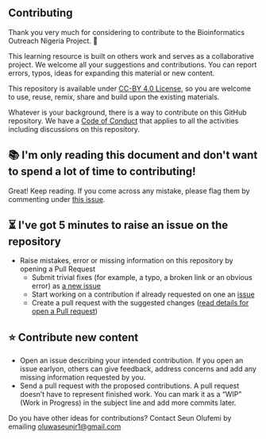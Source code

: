 ## Contributing 

Thank you very much for considering to contribute to the Bioinformatics Outreach Nigeria Project. :tada:

This learning resource is built on others work and serves as a collaborative project.
We welcome all your suggestions and contributions.
You can report errors, typos, ideas for expanding this material or new content.

This repository is available under [CC-BY 4.0 License](/LICENSE), so you are welcome to use, reuse, remix, share and build upon the existing materials.

Whatever is your background, there is a way to contribute on this GitHub repository. 
We have a [Code of Conduct](/CODE_OF_CONDUCT.md) that applies to all the activities including discussions on this repository.

:books: I'm only reading this document and don't want to spend a lot of time to contributing!
---

Great! Keep reading. 
If you come across any mistake, please flag them by commenting under [this issue](https://github.com/malvikasharan/developing_collaborative_document/issues/6).

:hourglass_flowing_sand: I've got 5 minutes to raise an issue on the repository
---

- Raise mistakes, error or missing information on this repository by opening a Pull Request
  - Submit trivial fixes (for example, a typo, a broken link or an obvious error) as [a new issue](https://github.com/malvikasharan/developing_collaborative_document/issues/new)
  - Start working on a contribution if already requested on one an [issue](https://github.com/malvikasharan/developing_collaborative_document/issues)
  - Create a pull request with the suggested changes ([read details for open a Pull request](https://opensource.guide/how-to-contribute/#opening-a-pull-request))
  
:star: Contribute new content
---

 - Open an issue describing your intended contribution. If you open an issue earlyon, others can give feedback, address concerns and add any missing information requested by you. 
 - Send a pull request with the proposed contributions. A pull request doesn’t have to represent finished work. You can mark it as a “WIP” (Work in Progress) in the subject line and add more commits later.
 
 Do you have other ideas for contributions? Contact Seun Olufemi by emailing oluwaseunjr1@gmail.com
